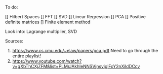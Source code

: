 To do:

[] Hilbert Spaces
[] FFT
[] SVD
[] Linear Regression
[] PCA
[] Positive definite matrices
[] Finite element method

Look into: Lagrange multiplier, SVD

Sources:
1. https://www.cs.cmu.edu/~elaw/papers/pca.pdf
Need to go through the entire playlist!
2. https://www.youtube.com/watch?v=gXbThCXjZFM&list=PLMrJAkhIeNNSVjnsviglFoY2nXildDCcv
